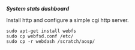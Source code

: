 ___System stats dashboard___

Install http and configure a simple cgi http server.

```
sudo apt-get install webfs
sudo cp webfsd.conf /etc/
sudo cp -r webdash /scratch/aosp/
```
